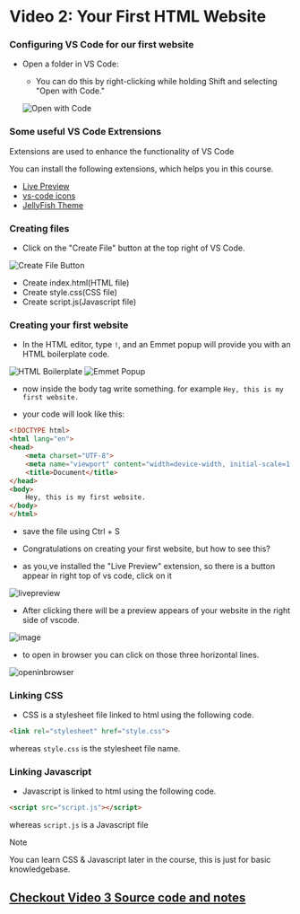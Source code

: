# Video 2: Your First HTML Website

### Configuring VS Code for our first website

- Open a folder in VS Code:
  - You can do this by right-clicking while holding Shift and selecting "Open with Code."

  ![Open with Code](https://github.com/oyepriyansh/Sigma-Web-Dev-Course/assets/83062406/b1a13deb-afa9-4398-a49e-df6957091562)

### Some useful VS Code Extrensions
 Extensions are used to enhance the functionality of VS Code
  
You can install the following extensions, which helps you in this course.
- [Live Preview](https://marketplace.visualstudio.com/items?itemName=ms-vscode.live-server) 
- [vs-code icons](https://marketplace.visualstudio.com/items?itemName=vscode-icons-team.vscode-icons)
- [JellyFish Theme](https://marketplace.visualstudio.com/items?itemName=PawelBorkar.jellyfish)

### Creating files
- Click on the "Create File" button at the top right of VS Code.

![Create File Button](https://github.com/oyepriyansh/Sigma-Web-Dev-Course/assets/83062406/0c52da94-401b-4f4e-90fa-aa3ae4100207)
  - Create index.html(HTML file)
  - Create style.css(CSS file)
  - Create script.js(Javascript file)

### Creating your first website
- In the HTML editor, type `!`, and an Emmet popup will provide you with an HTML boilerplate code.

![HTML Boilerplate](https://github.com/oyepriyansh/Sigma-Web-Dev-Course/assets/83062406/98c0b100-74d8-42fc-baf9-e11921715e1e)
![Emmet Popup](https://github.com/oyepriyansh/Sigma-Web-Dev-Course/assets/83062406/627ef318-259b-413d-809c-930d99bc7897)

- now inside the body tag write something. for example `Hey, this is my first website.`

- your code will look like this:
```html
<!DOCTYPE html>
<html lang="en">
<head>
    <meta charset="UTF-8">
    <meta name="viewport" content="width=device-width, initial-scale=1.0">
    <title>Document</title>
</head>
<body>
    Hey, this is my first website.
</body>
</html>
```
- save the file using Ctrl + S

- Congratulations on creating your first website, but how to see this?

- as you,ve installed the "Live Preview" extension, so there is a button appear in right top of vs code, click on it

![livepreview](https://github.com/oyepriyansh/Sigma-Web-Dev-Course/assets/83062406/6b8835bd-1e8b-4b8b-a341-548342a7c907)

- After clicking there will be a preview appears of your website in the right side of vscode.

![image](https://github.com/oyepriyansh/Sigma-Web-Dev-Course/assets/83062406/77bf2bd4-497e-411e-8520-72e5377ddb37)

- to open in browser you can click on those three horizontal lines.
  
![openinbrowser](https://github.com/oyepriyansh/Sigma-Web-Dev-Course/assets/83062406/3a3418b3-f4e8-48a2-a24a-ee096aad4bd4)


### Linking CSS
- CSS is a stylesheet file linked to html using the following code.
```html
<link rel="stylesheet" href="style.css">
```
whereas `style.css` is the stylesheet file name.

### Linking Javascript
- Javascript is linked to html using the following code.
```html
<script src="script.js"></script>
```
whereas `script.js` is a Javascript file

> [!NOTE]  
> You can learn CSS & Javascript later in the course, this is just for basic knowledgebase.

## [Checkout Video 3 Source code and notes](https://github.com/CodeWithHarry/Sigma-Web-Dev-Course/tree/main/Video%2003)